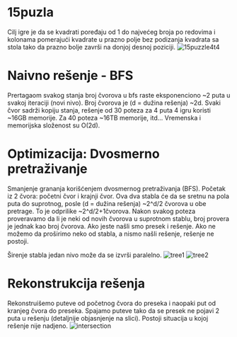 # 15puzla
Cilj igre je da se kvadrati poređaju od 1 do najvećeg broja po redovima i kolonama pomerajući kvadrate u prazno
polje bez podizanja kvadrata sa stola tako da prazno bolje završi na donjoj desnoj poziciji.
![15puzzle4t4](https://user-images.githubusercontent.com/116192274/206067811-b0688553-05a8-4b18-a1e3-c413b3e3e33c.png)
# Naivno rešenje - BFS
Prertagaom svakog stanja broj čvorova u bfs raste eksponenciono ~2 puta u svakoj iteraciji (novi nivo). 
Broj čvorova je (d = dužina rešenja) ~2d. Svaki čvor sadrži kopiju stanja, rešenje od 30 poteza za 
4 puta 4 igru koristi ~16GB memorije. Za 40 poteza ~16TB memorije, itd... Vremenska i memorijska složenost su O(2d).

# Optimizacija: Dvosmerno pretraživanje
Smanjenje grananja korišćenjem dvosmernog pretraživanja (BFS). Početak iz 2 čvora: početni čvor i krajnji čvor. 
Ova dva stabla će da se sretnu na pola puta do suprotnog, posle (d = dužina rešenja) ~2^d/2 čvorova u obe pretrage. To je odprilike  ~2^d/2+1čvorova. 	Nakon svakog poteza proveravamo da li je neki od novih čvorova u suprotnom stablu, broj provera je jednak kao broj čvorova. Ako jeste našli smo presek i rešenje. Ako ne možemo da proširimo neko od stabla, a nismo našli rešenje, rešenje ne postoji.
	
 Širenje stabla jedan nivo može da se izvrši paralelno.
![tree1](https://user-images.githubusercontent.com/116192274/206067790-d3fc8f41-3524-44c4-ba09-31e14891510f.png)
![tree2](https://user-images.githubusercontent.com/116192274/206067792-8a411dc5-693b-48c8-8fa4-f61f1ccb1def.png)

# Rekonstrukcija rešenja
Rekonstruišemo puteve od početnog čvora do preseka i naopaki put od kranjeg čvora do preseka.
	Spajamo puteve tako da se presek ne pojavi 2 puta u rešenju (detaljnije objasnjenje na slici).
	Postoji situacija u kojoj rešenje nije nadjeno.
![intersection](https://user-images.githubusercontent.com/116192274/206067797-2718f94c-d39e-4d3e-9bb8-579e5d67cd53.png)
